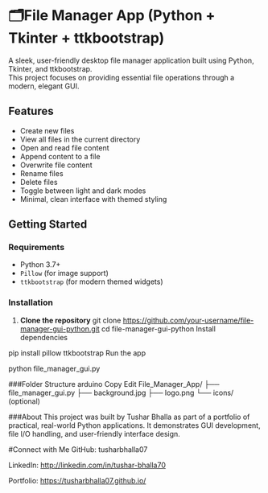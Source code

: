 # 🗂File Manager App (Python + Tkinter + ttkbootstrap)

A sleek, user-friendly desktop file manager application built using Python, Tkinter, and ttkbootstrap.  
This project focuses on providing essential file operations through a modern, elegant GUI.

## Features

- Create new files
- View all files in the current directory
- Open and read file content
- Append content to a file
- Overwrite file content
- Rename files
- Delete files
- Toggle between light and dark modes
- Minimal, clean interface with themed styling

## Getting Started

### Requirements

- Python 3.7+
- `Pillow` (for image support)
- `ttkbootstrap` (for modern themed widgets)

### Installation

1. **Clone the repository**
   git clone https://github.com/your-username/file-manager-gui-python.git
   cd file-manager-gui-python
Install dependencies

pip install pillow ttkbootstrap
Run the app

python file_manager_gui.py


###Folder Structure
arduino
Copy
Edit
File_Manager_App/
├── file_manager_gui.py
├── background.jpg
├── logo.png
└── icons/ (optional)


###About
This project was built by Tushar Bhalla as part of a portfolio of practical, real-world Python applications.
It demonstrates GUI development, file I/O handling, and user-friendly interface design.

#Connect with Me
GitHub: tusharbhalla07

LinkedIn: http://linkedin.com/in/tushar-bhalla70

Portfolio: https://tusharbhalla07.github.io/
